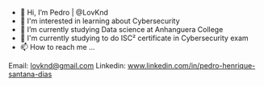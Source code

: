 - 👋 Hi, I’m Pedro | @LovKnd
- 👀 I'm interested in learning about Cybersecurity
- 📖 I’m currently studying Data science at Anhanguera College
- 🌱 I'm currently studying to do ISC² certificate in Cybersecurity exam
- 📫 How to reach me ...

Email: lovknd@gmail.com
Linkedin: www.linkedin.com/in/pedro-henrique-santana-dias
